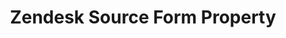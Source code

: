 ---
content-type: "api-form"
form-type: "source"
key: "source-form-properties-zendesk-object"

title: "Zendesk Source Form Property"
api-type: "zendesk"
display-name: "Zendesk"

source-type: "saas"
docs-name: "zendesk"

description: ""

object-attributes:
  - name: "subdomain"
    type: "string"
    required: true
    description: |
      The prefix of the Zendesk subdomain Stitch should replicate data from.

      For example: If the address is `stitchdata.zendesk.com`, only `stitchdata` would be entered as the value.
    value: "<YOUR_ZENDESK_SUBDOMAIN>"
---